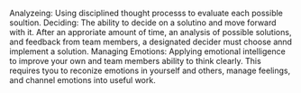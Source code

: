 Analyzeing: Using disciplined thought processs to evaluate each possible  soultion.
Deciding: The ability to decide on a solutino and move forward with it. After an approriate amount of time, an analysis of possible solutions, and feedback from team members, a designated decider must choose annd implement a solution. 
Managing Emotions: Applying emotional intelligence to improve your own and team members ability to think clearly. This requires tyou to reconize emotions in yourself and others, manage feelings, and channel emotions into useful work. 
